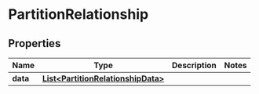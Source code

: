 # PartitionRelationship

## Properties
Name | Type | Description | Notes
------------ | ------------- | ------------- | -------------
**data** | [**List&lt;PartitionRelationshipData&gt;**](PartitionRelationshipData.md) |  | 
